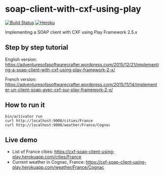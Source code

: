 # soap-client-with-cxf-using-play

[![Build Status](https://travis-ci.org/damienbeaufils/soap-client-with-cxf-using-play.svg?branch=master)](https://travis-ci.org/damienbeaufils/soap-client-with-cxf-using-play)
[![Heroku](https://heroku-badge.herokuapp.com/?app=cxf-soap-client-using-play&root=cities/France&style=flat&svg=1)](https://cxf-soap-client-using-play.herokuapp.com/cities/France)

Implementing a SOAP client with CXF using Play Framework 2.5.x

## Step by step tutorial

English version: https://adventuresofasoftwarecrafter.wordpress.com/2015/12/21/implementing-a-soap-client-with-cxf-using-play-framework-2-x/

French version: https://adventuresofasoftwarecrafter.wordpress.com/2015/11/14/implementer-un-client-soap-avec-cxf-sur-play-framework-2-x/

## How to run it

```
bin/activator run
curl http://localhost:9000/cities/France
curl http://localhost:9000/weather/France/Cognac
```

## Live demo

* List of France cities: https://cxf-soap-client-using-play.herokuapp.com/cities/France
* Current weather in Cognac, France: https://cxf-soap-client-using-play.herokuapp.com/weather/France/Cognac

